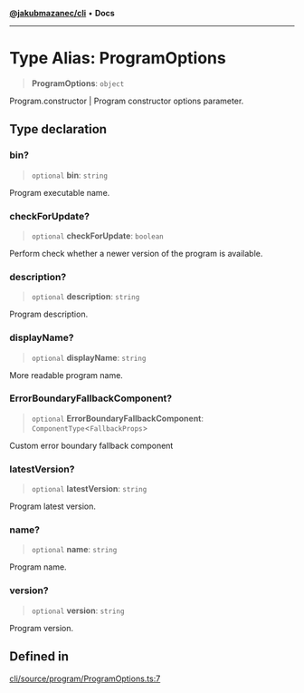 [**@jakubmazanec/cli**](../README.md) • **Docs**

---

# Type Alias: ProgramOptions

> **ProgramOptions**: `object`

Program.constructor | Program constructor options parameter.

## Type declaration

### bin?

> `optional` **bin**: `string`

Program executable name.

### checkForUpdate?

> `optional` **checkForUpdate**: `boolean`

Perform check whether a newer version of the program is available.

### description?

> `optional` **description**: `string`

Program description.

### displayName?

> `optional` **displayName**: `string`

More readable program name.

### ErrorBoundaryFallbackComponent?

> `optional` **ErrorBoundaryFallbackComponent**: `ComponentType`\<`FallbackProps`\>

Custom error boundary fallback component

### latestVersion?

> `optional` **latestVersion**: `string`

Program latest version.

### name?

> `optional` **name**: `string`

Program name.

### version?

> `optional` **version**: `string`

Program version.

## Defined in

[cli/source/program/ProgramOptions.ts:7](https://github.com/jakubmazanec/tools/blob/3137813ef46c72d3c081751f960a2aa2c61ad567/packages/cli/source/program/ProgramOptions.ts#L7)
